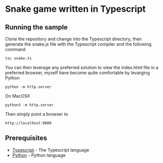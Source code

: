 # Snake game written in Typescript

## Running the sample

Clone the repository and change into the Typescript directory, then generate the snake.js file with the Typescript compiler and the following command

```
tsc snake.ts
```

You can then leverage any preferred solution to view the index.html file in a preferred browser, myself have become quite comfortable by levarging Python

```
python -m http.server
```

On MacOSX

```
python3 -m http.server
```

Then simply point a browser to

```
http://localhost:8000
```

## Prerequisites

* [Typescript](https://www.typescriptlang.org/) - The Typescript language
* [Python](https://www.python.org/) - Python language
